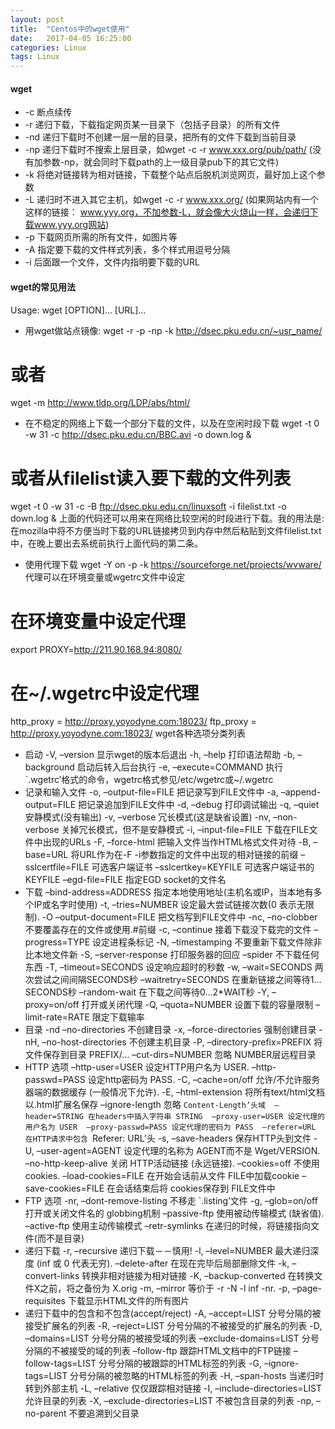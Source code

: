 ```yaml
---
layout: post
title:  "Centos中的wget使用"
date:   2017-04-05 16:25:00
categories: Linux
tags: Linux
---
```

#### wget
* -c 断点续传 
* -r 递归下载，下载指定网页某一目录下（包括子目录）的所有文件 
* -nd 递归下载时不创建一层一层的目录，把所有的文件下载到当前目录 
* -np 递归下载时不搜索上层目录，如wget -c -r www.xxx.org/pub/path/ (没有加参数-np，就会同时下载path的上一级目录pub下的其它文件)
* -k 将绝对链接转为相对链接，下载整个站点后脱机浏览网页，最好加上这个参数 
* -L 递归时不进入其它主机，如wget -c -r www.xxx.org/ 
(如果网站内有一个这样的链接： www.yyy.org，不加参数-L，就会像大火烧山一样，会递归下载www.yyy.org网站)
* -p 下载网页所需的所有文件，如图片等 
* -A 指定要下载的文件样式列表，多个样式用逗号分隔 
* -i 后面跟一个文件，文件内指明要下载的URL 

#### wget的常见用法 
Usage: wget [OPTION]… [URL]… 
* 用wget做站点镜像: 
wget -r -p -np -k http://dsec.pku.edu.cn/~usr_name/ 
# 或者 
wget -m http://www.tldp.org/LDP/abs/html/ 
* 在不稳定的网络上下载一个部分下载的文件，以及在空闲时段下载 
wget -t 0 -w 31 -c http://dsec.pku.edu.cn/BBC.avi -o down.log & 
# 或者从filelist读入要下载的文件列表 
wget -t 0 -w 31 -c -B ftp://dsec.pku.edu.cn/linuxsoft -i filelist.txt -o 
down.log & 
上面的代码还可以用来在网络比较空闲的时段进行下载。我的用法是:在mozilla中将不方便当时下载的URL链接拷贝到内存中然后粘贴到文件filelist.txt中，在晚上要出去系统前执行上面代码的第二条。 
* 使用代理下载 
wget -Y on -p -k https://sourceforge.net/projects/wvware/ 
代理可以在环境变量或wgetrc文件中设定 
# 在环境变量中设定代理 
export PROXY=http://211.90.168.94:8080/ 
# 在~/.wgetrc中设定代理 
http_proxy = http://proxy.yoyodyne.com:18023/ 
ftp_proxy = http://proxy.yoyodyne.com:18023/ 
wget各种选项分类列表 
* 启动 
-V, –version 显示wget的版本后退出 
-h, –help 打印语法帮助 
-b, –background 启动后转入后台执行 
-e, –execute=COMMAND 
执行`.wgetrc’格式的命令，wgetrc格式参见/etc/wgetrc或~/.wgetrc 
* 记录和输入文件 
-o, –output-file=FILE 把记录写到FILE文件中 
-a, –append-output=FILE 把记录追加到FILE文件中 
-d, –debug 打印调试输出 
-q, –quiet 安静模式(没有输出) 
-v, –verbose 冗长模式(这是缺省设置) 
-nv, –non-verbose 关掉冗长模式，但不是安静模式 
-i, –input-file=FILE 下载在FILE文件中出现的URLs 
-F, –force-html 把输入文件当作HTML格式文件对待 
-B, –base=URL 将URL作为在-F -i参数指定的文件中出现的相对链接的前缀 
–sslcertfile=FILE 可选客户端证书 
–sslcertkey=KEYFILE 可选客户端证书的KEYFILE 
–egd-file=FILE 指定EGD socket的文件名 
* 下载 
–bind-address=ADDRESS 
指定本地使用地址(主机名或IP，当本地有多个IP或名字时使用) 
-t, –tries=NUMBER 设定最大尝试链接次数(0 表示无限制). 
-O –output-document=FILE 把文档写到FILE文件中 
-nc, –no-clobber 不要覆盖存在的文件或使用.#前缀 
-c, –continue 接着下载没下载完的文件 
–progress=TYPE 设定进程条标记 
-N, –timestamping 不要重新下载文件除非比本地文件新 
-S, –server-response 打印服务器的回应 
–spider 不下载任何东西 
-T, –timeout=SECONDS 设定响应超时的秒数 
-w, –wait=SECONDS 两次尝试之间间隔SECONDS秒 
–waitretry=SECONDS 在重新链接之间等待1…SECONDS秒 
–random-wait 在下载之间等待0…2*WAIT秒 
-Y, –proxy=on/off 打开或关闭代理 
-Q, –quota=NUMBER 设置下载的容量限制 
–limit-rate=RATE 限定下载输率 
* 目录 
-nd –no-directories 不创建目录 
-x, –force-directories 强制创建目录 
-nH, –no-host-directories 不创建主机目录 
-P, –directory-prefix=PREFIX 将文件保存到目录 PREFIX/… 
–cut-dirs=NUMBER 忽略 NUMBER层远程目录 
* HTTP 选项 
–http-user=USER 设定HTTP用户名为 USER. 
–http-passwd=PASS 设定http密码为 PASS. 
-C, –cache=on/off 允许/不允许服务器端的数据缓存 (一般情况下允许). 
-E, –html-extension 将所有text/html文档以.html扩展名保存 
–ignore-length 忽略 `Content-Length’头域 
–header=STRING 在headers中插入字符串 STRING 
–proxy-user=USER 设定代理的用户名为 USER 
–proxy-passwd=PASS 设定代理的密码为 PASS 
–referer=URL 在HTTP请求中包含 `Referer: URL’头 
-s, –save-headers 保存HTTP头到文件 
-U, –user-agent=AGENT 设定代理的名称为 AGENT而不是 Wget/VERSION. 
–no-http-keep-alive 关闭 HTTP活动链接 (永远链接). 
–cookies=off 不使用 cookies. 
–load-cookies=FILE 在开始会话前从文件 FILE中加载cookie 
–save-cookies=FILE 在会话结束后将 cookies保存到 FILE文件中 
* FTP 选项 
-nr, –dont-remove-listing 不移走 `.listing’文件 
-g, –glob=on/off 打开或关闭文件名的 globbing机制 
–passive-ftp 使用被动传输模式 (缺省值). 
–active-ftp 使用主动传输模式 
–retr-symlinks 在递归的时候，将链接指向文件(而不是目录) 
* 递归下载 
-r, –recursive 递归下载－－慎用! 
-l, –level=NUMBER 最大递归深度 (inf 或 0 代表无穷). 
–delete-after 在现在完毕后局部删除文件 
-k, –convert-links 转换非相对链接为相对链接 
-K, –backup-converted 在转换文件X之前，将之备份为 X.orig 
-m, –mirror 等价于 -r -N -l inf -nr. 
-p, –page-requisites 下载显示HTML文件的所有图片 
* 递归下载中的包含和不包含(accept/reject) 
-A, –accept=LIST 分号分隔的被接受扩展名的列表 
-R, –reject=LIST 分号分隔的不被接受的扩展名的列表 
-D, –domains=LIST 分号分隔的被接受域的列表 
–exclude-domains=LIST 分号分隔的不被接受的域的列表 
–follow-ftp 跟踪HTML文档中的FTP链接 
–follow-tags=LIST 分号分隔的被跟踪的HTML标签的列表 
-G, –ignore-tags=LIST 分号分隔的被忽略的HTML标签的列表 
-H, –span-hosts 当递归时转到外部主机 
-L, –relative 仅仅跟踪相对链接 
-I, –include-directories=LIST 允许目录的列表 
-X, –exclude-directories=LIST 不被包含目录的列表 
-np, –no-parent 不要追溯到父目录
